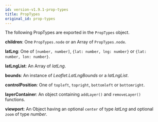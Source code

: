 ```yaml
---
id: version-v1.9.1-prop-types
title: PropTypes
original_id: prop-types
---
```


The following PropTypes are exported in the `PropTypes` object.

**children**: One `PropTypes.node` or an Array of `PropTypes.node`.

**latLng**: One of `[number, number]`, `{lat: number, lng: number}` or `{lat: number, lon: number}`.

**latLngList**: An Array of _latLng_.

**bounds**: An instance of _Leaflet.LatLngBounds_ or a _latLngList_.

**controlPosition**: One of `topleft`, `topright`, `bottomleft` or
`bottomright`.

**layerContainer**: An object containing `addLayer()` and `removeLayer()`
functions.

**viewport**: An Object having an optional `center` of type _latLng_ and
optional `zoom` of type _number_.
